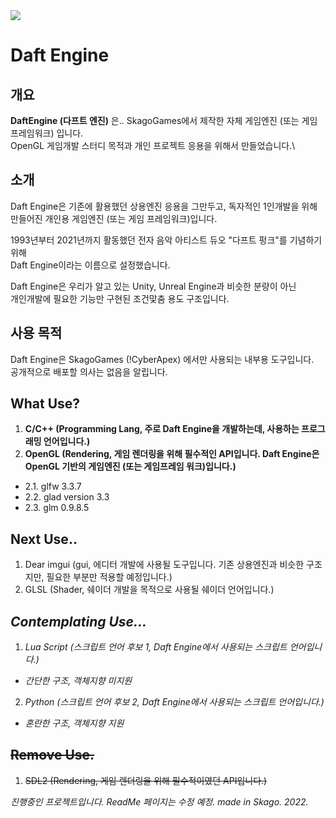 <img src="https://ifh.cc/g/XwacOO.png">

# Daft Engine

## 개요

**DaftEngine (다프트 엔진)** 은.. SkagoGames에서 제작한 자체 게임엔진 (또는 게임 프레임워크) 입니다.\
OpenGL 게임개발 스터디 목적과 개인 프로젝트 응용을 위해서 만들었습니다.\

## 소개

Daft Engine은 기존에 활용했던 상용엔진 응용을 그만두고, 독자적인 1인개발을 위해\
만들어진 개인용 게임엔진 (또는 게임 프레임워크)입니다.

1993년부터 2021년까지 활동했던 전자 음악 아티스트 듀오 "다프트 펑크"를 기념하기 위해\
Daft Engine이라는 이름으로 설정했습니다.

Daft Engine은 우리가 알고 있는 Unity, Unreal Engine과 비슷한 분량이 아닌\
개인개발에 필요한 기능만 구현된 조건맟춤 용도 구조입니다.

## 사용 목적
Daft Engine은 SkagoGames (!CyberApex) 에서만 사용되는 내부용 도구입니다.\
공개적으로 배포할 의사는 없음을 알립니다.

## What Use?
1. **C/C++ (Programming Lang, 주로 Daft Engine을 개발하는데, 사용하는 프로그래밍 언어입니다.)**
2. **OpenGL (Rendering, 게임 렌더링을 위해 필수적인 API입니다. Daft Engine은 OpenGL 기반의 게임엔진 (또는 게임프레임 워크)입니다.)**
- 2.1. glfw 3.3.7
- 2.2. glad version 3.3
- 2.3. glm 0.9.8.5

## Next Use..
1. Dear imgui (gui, 에디터 개발에 사용될 도구입니다. 기존 상용엔진과 비슷한 구조지만, 필요한 부분만 적용할 예정입니다.)
2. GLSL (Shader, 쉐이더 개발을 목적으로 사용될 쉐이더 언어입니다.)

## *Contemplating Use...*
1. *Lua Script (스크립트 언어 후보 1, Daft Engine에서 사용되는 스크립트 언어입니다.)*
- *간단한 구조, 객체지향 미지원*
2. *Python (스크립트 언어 후보 2, Daft Engine에서 사용되는 스크립트 언어입니다.)*
- *혼란한 구조, 객체지향 지원*

## ~~Remove Use.~~
1. ~~SDL2 (Rendering, 게임 렌더링을 위해 필수적이였던 API입니다.)~~

*진행중인 프로젝트입니다. ReadMe 페이지는 수정 예정. made in Skago. 2022.*
